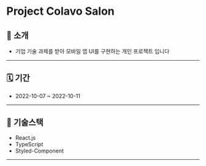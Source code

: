 # Project Colavo Salon

## 🎯 소개

- 기업 기술 과제를 받아 모바일 앱 UI를 구현하는 개인 프로젝트 입니다

---

## 🗓 기간

- 2022-10-07 ~ 2022-10-11

---

## 🔧 기술스택

- React.js
- TypeScript
- Styled-Component

---

